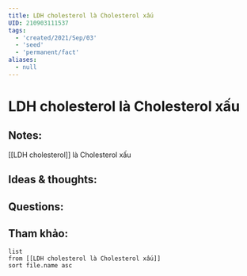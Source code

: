 ```yaml
---
title: LDH cholesterol là Cholesterol xấu
UID: 210903111537
tags:
  - 'created/2021/Sep/03'
  - 'seed'
  - 'permanent/fact'
aliases:
  - null
---
```

# LDH cholesterol là Cholesterol xấu

## Notes:
[[LDH cholesterol]] là Cholesterol xấu

## Ideas & thoughts:

## Questions:


## Tham khảo:
```dataview
list
from [[LDH cholesterol là Cholesterol xấu]]
sort file.name asc
```